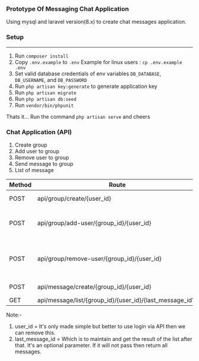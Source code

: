 ### Prototype Of Messaging Chat Application

Using mysql and laravel version(8.x) to create chat messages application.

### Setup

---

1. Run `composer install`
2. Copy `.env.example` to `.env` Example for linux users : `cp .env.example .env`
3. Set valid database credentials of env variables `DB_DATABASE`, `DB_USERNAME`, and `DB_PASSWORD`
4. Run `php artisan key:generate` to generate application key
5. Run `php artisan migrate`
6. Run `php artisan db:seed`
7. Run `vendor/bin/phpunit` 

Thats it... Run the command `php artisan serve` and cheers


### Chat Application (API)

1. Create group
2. Add user to group
3. Remove user to group
4. Send message to group
5. List of message


| Method  | Route | Parameters | 
| ------------- | ------------- | ------------- |
| POST  | api/group/create/{user_id}  | name - string |
| POST  | api/group/add-user/{group_id}/{user_id}  | user_id - integer (To add user to group) |
| POST  | api/group/remove-user/{group_id}/{user_id}  | user_id - integer (To remove user to group) |
| POST  | api/message/create/{group_id}/{user_id}  | message - string |
| GET  | api/message/list/{group_id}/{user_id}/{last_message_id?}  |  |

Note:-

1) user_id = It's only made simple but better to use login via API then we can remove this.
2) last_message_id = Which is to maintain and get the result of the list after that. It's an optional parameter. If it will not pass then return all messages.